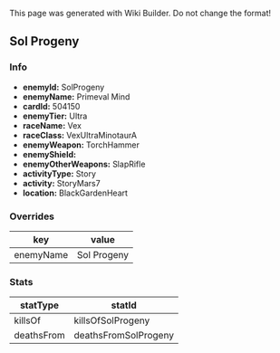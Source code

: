 <span class="wiki-builder">This page was generated with Wiki Builder. Do not change the format!</span>

## Sol Progeny
### Info
* **enemyId:** SolProgeny
* **enemyName:** Primeval Mind
* **cardId:** 504150
* **enemyTier:** Ultra
* **raceName:** Vex
* **raceClass:** VexUltraMinotaurA
* **enemyWeapon:** TorchHammer
* **enemyShield:** 
* **enemyOtherWeapons:** SlapRifle
* **activityType:** Story
* **activity:** StoryMars7
* **location:** BlackGardenHeart

### Overrides
key | value
--- | -----
enemyName | Sol Progeny

### Stats
statType | statId
-------- | ------
killsOf | killsOfSolProgeny
deathsFrom | deathsFromSolProgeny


